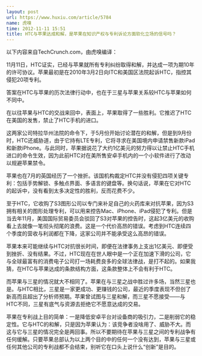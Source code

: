 ```yaml
---
layout: post
url: https://www.huxiu.com/article/5784
name: 虎嗅
time: 2012-11-11 15:51
title: HTC与苹果达成和解，是苹果在知识产权与专利诉论方面软化立场的信号吗？
---
```

以下内容来自TechCrunch.com，由虎嗅编译：

11月11日，HTC证实，已经与苹果就所有专利纠纷取得和解，并达成一项为期10年的许可协议。苹果最初是在2010年3月2日向ITC和美国区法院起诉HTC，指控其侵犯20项专利。

答案在HTC与苹果的历次法律行动中，也在于三星与苹果关系较HTC与苹果如何不同中。

在以往苹果与HTC的交战来回中，表面上，苹果取得了一些胜利。它推迟了HTC在美国的发售，禁止了HTC手机的进口。

这两家公司特拉华州法院的命令下，于5月份开始讨论潜在的和解，但是到9月份时，HTC还威胁道，由于它持有LTE专利，它将寻求在美国境内申请禁售新款iPad和新款iPhone。与此同时，苹果据说花了大约1亿美元的努力得以让禁止HTC手机进口的命令生效，因为此前HTC对在美所售安卓手机内的一个小软件进行了改动以规避苹果禁令。

苹果也在7月的英国经历了一个挫折。该国机构裁定HTC并没有侵犯四项关键专利：包括手势解锁、多触点界面、多语言的键盘等。换句话说，苹果在它对HTC的起诉中，没有看到太多决定性的胜利，反而花费不少。

至于HTC，它收购了S3图形公司以专门来补足自己的火药库来对抗苹果，因为S3拥有相关的图形处理专利，可以用来控告Mac、iPhone、iPad侵犯了专利。但是当去年11月，美国国际贸易委员会驳回了S3对苹果的控告时，这起3亿美元的收购看上去就像一笔彻头彻尾的浪费。这是一个代价高昂的错误。考虑到HTC连续四个季度的营收与利润都在下降，这家公司并不能承受这么高昂的错误。

苹果本来可能继续与HTC对抗很长时间，即便在法律事务上支出1亿美元、即便受到挫折、没有结果。不过，HTC现在在世人眼中是一个正在加速下滑的公司，它与全球最富有的消费电子公司打一场耗费良多的全球法律战，是打不起的。如果我猜，在HTC与苹果达成的条款结构方面，这条款整体上不会有利于HTC。

而苹果与三星的情况就大不相同了。苹果在与三星之战中胜过许多场，当然三星也是。与HTC相比，三星是一家更成功、更赚钱的公司，最近的季度表现不但创了新高而且超出了分析师预期。苹果曾试图与三星和解，而三星不愿接受——与HTC不同，三星有底气与资源去拒绝它不愿意达成的交易。

苹果在专利战上目的简单：一是降低安卓平台对设备商的吸引力，二是削弱它的稳定性。它与HTC的和解，只是因为苹果认为：该竞争者没啥用了、威胁不大。而这与它与三星的情况完全是两回事。所以不要期待在苹果与三星之间的专利战争有任何缓解。只要苹果总部认为以上两个目的中的任何一个没有达到，苹果与三星或任何其他公司的专利战都不会结束，别听它在口头上说什么“创新”是目的。

